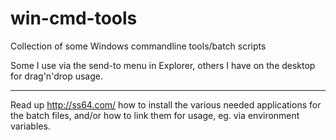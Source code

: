 # win-cmd-tools
Collection of some Windows commandline tools/batch scripts

Some I use via the send-to menu in Explorer, others I have on the desktop for drag'n'drop usage.

---

Read up http://ss64.com/ how to install the various needed applications for the batch files, and/or how to link them for usage, eg. via environment variables.
